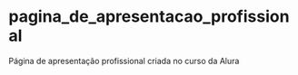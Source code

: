 # pagina_de_apresentacao_profissional
 Página de apresentação profissional criada no curso da Alura 

